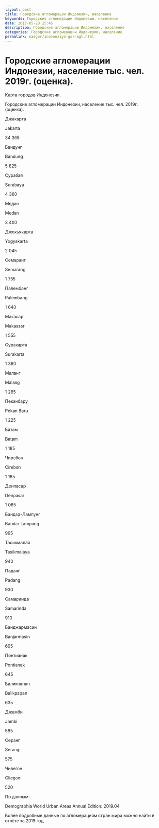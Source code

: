 ```yaml
---
layout: post
title: Городские агломерации Индонезии, население
keywords: Городские агломерации Индонезии, население
date: 2017-05-28 15:46
description: Городские агломерации Индонезии, население
categories: Городские агломерации Индонезии, население
permalink: nasgor/indoneziya-gor-agl.html
---
```


# Городские агломерации Индонезии, население тыс. чел. 2019г. (оценка).


Карта городов Индонезии.


Городские агломерации Индонезии, население тыс. чел. 2019г. (оценка).









Джакарта 


Jakarta


34 365






Бандунг 


Bandung


5 825






Сурабая 


Surabaya


4 360






Медан 


Medan


3 400






Джокьякарта


Yogyakarta


2 045






Семаранг


Semarang


1 755






Палембанг


Palembang


1 640






Макасар 


Makassar


1 555






Суракарта


Surakarta


1 380






Маланг


Malang


1 265






Пеканбару


Pekan Baru


1 225






Батам


Batam


1 185






Чиребон


Cirebon


1 185






Денпасар


Denpasar


1 065






Бандар-Лампунг


Bandar Lampung


995






Тасикмалая


Tasikmalaya


940






Паданг


Padang


930






Самаринда


Samarinda


910






Банджармасин


Banjarmasin


695






Понтианак


Pontianak


645






Баликпапан


Balikpapan


635






Джамби


Jambi


585






Серанг


Serang


575






Чилегон


Cliegon


520









По данным:


Demographia World Urban Areas Annual Edition: 2019.04


Более подробные данные по агломерациям стран мира можно найти в отчёте за 2019 год
	
		
